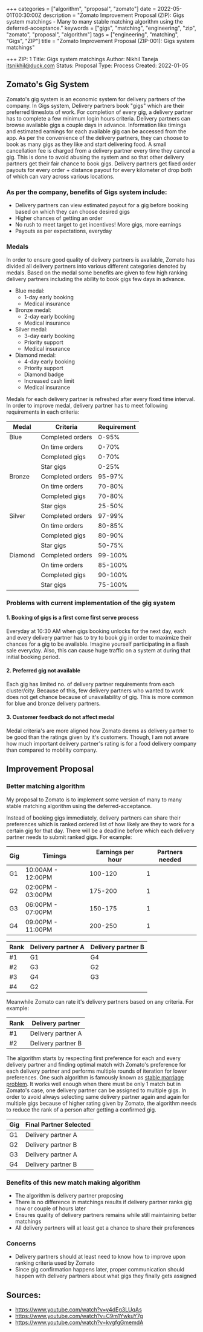 +++
categories = ["algorithm", "proposal", "zomato"]
date = 2022-05-01T00:30:00Z
description = "Zomato Improvement Proposal (ZIP): Gigs system matchings - Many to many stable matching algorithm using the deferred-acceptance."
keywords = ["gigs", "matching", "engineering", "zip", "zomato", "proposal", "algorithm"]
tags = ["engineering", "matching", "Gigs", "ZIP"]
title = "Zomato Improvement Proposal (ZIP-001): Gigs system matchings"

+++
    ZIP: 1
    Title: Gigs system matchings
    Author: Nikhil Taneja <itsnikhil@duck.com>
    Status: Proposal
    Type: Process
    Created: 2022-01-05

## Zomato's Gig System

Zomato's gig system is an economic system for delivery partners of the company. In Gigs system, Delivery partners book "gigs" which are their preferred timeslots of work. For completion of every gig, a delivery partner has to complete a few minimum login hours criteria. Delivery partners can browse available gigs a couple days in advance. Information like timings and estimated earnings for each available gig can be accessed from the app. As per the convenience of the delivery partners, they can choose to book as many gigs as they like and start delivering food. A small cancellation fee is charged from a delivery partner every time they cancel a gig. This is done to avoid abusing the system and so that other delivery partners get their fair chance to book gigs. Delivery partners get fixed order payouts for every order + distance payout for every kilometer of drop both of which can vary across various locations.

### As per the company, benefits of Gigs system include:

* Delivery partners can view estimated payout for a gig before booking based on which they can choose desired gigs
* Higher chances of getting an order
* No rush to meet target to get incentives! More gigs, more earnings
* Payouts as per expectations, everyday

### Medals

In order to ensure good quality of delivery partners is available, Zomato has divided all delivery partners into various different categories denoted by medals. Based on the medal some benefits are given to few high ranking delivery partners including the ability to book gigs few days in advance.

* Blue medal:
  * 1-day early booking
  * Medical insurance
* Bronze medal:
  * 2-day early booking
  * Medical insurance
* Silver medal:
  * 3-day early booking
  * Priority support
  * Medical insurance
* Diamond medal:
  * 4-day early booking
  * Priority support
  * Diamond badge
  * Increased cash limit
  * Medical insurance

Medals for each delivery partner is refreshed after every fixed time interval. In order to improve medal, delivery partner has to meet following requirements in each criteria:

| Medal | Criteria | Requirement |
| --- | --- | --- |
| Blue | Completed orders | 0-95% |
|  | On time orders | 0-70% |
|  | Completed gigs | 0-70% |
|  | Star gigs | 0-25% |
| Bronze | Completed orders | 95-97% |
|  | On time orders | 70-80% |
|  | Completed gigs | 70-80% |
|  | Star gigs | 25-50% |
| Silver | Completed orders | 97-99% |
|  | On time orders | 80-85% |
|  | Completed gigs | 80-90% |
|  | Star gigs | 50-75% |
| Diamond | Completed orders | 99-100% |
|  | On time orders | 85-100% |
|  | Completed gigs | 90-100% |
|  | Star gigs | 75-100% |

### Problems with current implementation of the gig system

#### 1. Booking of gigs is a first come first serve process

Everyday at 10:30 AM when gigs booking unlocks for the next day, each and every delivery partner has to try to book gig in order to maximize their chances for a gig to be available. Imagine yourself participating in a flash sale everyday. Also, this can cause huge traffic on a system at during that initial booking period.

#### 2. Preferred gig not available

Each gig has limited no. of delivery partner requirements from each cluster/city. Because of this, few delivery partners who wanted to work does not get chance because of unavailability of gig. This is more common for blue and bronze delivery partners.

#### 3. Customer feedback do not affect medal

Medal criteria's are more aligned how Zomato deems as delivery partner to be good than the ratings given by it's customers. Though, I am not aware how much important delivery partner's rating is for a food delivery company than compared to mobility company.

## Improvement Proposal

### Better matching algorithm

My proposal to Zomato is to implement some version of many to many stable matching algorithm using the deferred-acceptance.

Instead of booking gigs immediately, delivery partners can share their preferences which is ranked ordered list of how likely are they to work for a certain gig for that day. There will be a deadline before which each delivery partner needs to submit ranked gigs. For example:

| Gig | Timings | Earnings per hour | Partners needed |
| --- | --- | --- | --- |
| G1 | 10:00AM - 12:00PM | 100-120 | 1 |
| G2 | 02:00PM - 03:00PM | 175-200 | 1 |
| G3 | 06:00PM - 07:00PM | 150-175 | 1 |
| G4 | 09:00PM - 11:00PM | 200-250 | 1 |

| Rank | Delivery partner A | Delivery partner B |
| --- | --- | --- |
| #1 | G1 | G4 |
| #2 | G3 | G2 |
| #3 | G4 | G3 |
| #4 | G2 |  |

Meanwhile Zomato can rate it's delivery partners based on any criteria. For example:

| Rank | Delivery partner |
| --- | --- |
| #1 | Delivery partner A |
| #2 | Delivery partner B |

The algorithm starts by respecting first preference for each and every delivery partner and finding optimal match with Zomato's preference for each delivery partner and performs multiple rounds of iteration for lower preferences. One such algorithm is famously known as [stable marriage problem](https://en.wikipedia.org/wiki/Stable_marriage_problem). It works well enough when there must be only 1 match but in Zomato's case, one delivery partner can be assigned to multiple gigs. In order to avoid always selecting same delivery partner again and again for multiple gigs because of higher rating given by Zomato, the algorithm needs to reduce the rank of a person after getting a confirmed gig.

| Gig | Final Partner Selected |
| --- | --- |
| G1 | Delivery partner A |
| G2 | Delivery partner B |
| G3 | Delivery partner A |
| G4 | Delivery partner B |

### Benefits of this new match making algorithm

* The algorithm is delivery partner proposing
* There is no difference in matchings results if delivery partner ranks gig now or couple of hours later
* Ensures quality of delivery partners remains while still maintaining better matchings
* All delivery partners will at least get a chance to share their preferences

### Concerns

* Delivery partners should at least need to know how to improve upon ranking criteria used by Zomato
* Since gig confirmation happens later, proper communication should happen with delivery partners about what gigs they finally gets assigned

## Sources:

* https://www.youtube.com/watch?v=y4dEg3LUqAs
* https://www.youtube.com/watch?v=C9m1YwkuY7g
* https://www.youtube.com/watch?v=kvgfgGmemdA